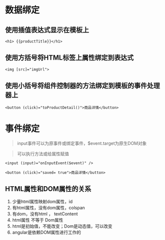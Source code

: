 # 数据绑定

## 使用插值表达式显示在模板上

```
<h1> {{productTitle}}</h1>
```

## 使用方括号将HTML标签上属性绑定到表达式

```
<img [src]="imgUrl">
```

## 使用小括号将组件控制器的方法绑定到模板的事件处理器上

```
<button (click)="toProductDetail()">商品详情</button>
```

# 事件绑定

> input事件可以为原事件或绑定事件，$event.target为原生DOM对象

> 可以执行方法或给属性赋值

```
<input (input)="onInputEvent($event)" />
```

```
<button (click)="saved= true">商品详情</button>
```

## HTML属性和DOM属性的关系
1. 少量html属性映射dom属性，id
2. 有html属性，没有dom属性，colspan
3. 有dom，没有html ， textContent
4. html属性  不等于 Dom属性
5. html是初始值，不能改变；Dom是动态值，可以改变
6. angular是依赖DOM属性进行工作的

